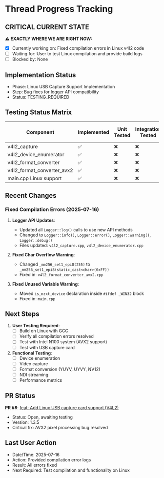 # Thread Progress Tracking

## CRITICAL CURRENT STATE
**⚠️ EXACTLY WHERE WE ARE RIGHT NOW:**
- [x] Currently working on: Fixed compilation errors in Linux v4l2 code
- [ ] Waiting for: User to test Linux compilation and provide build logs
- [ ] Blocked by: None

## Implementation Status
- Phase: Linux USB Capture Support Implementation
- Step: Bug fixes for logger API compatibility
- Status: TESTING_REQUIRED

## Testing Status Matrix
| Component | Implemented | Unit Tested | Integration Tested | Multi-Instance Tested | 
|-----------|------------|-------------|--------------------|-----------------------|
| v4l2_capture | ✅ | ❌ | ❌ | ❌ |
| v4l2_device_enumerator | ✅ | ❌ | ❌ | ❌ |
| v4l2_format_converter | ✅ | ❌ | ❌ | ❌ |
| v4l2_format_converter_avx2 | ✅ | ❌ | ❌ | ❌ |
| main.cpp Linux support | ✅ | ❌ | ❌ | ❌ |

## Recent Changes
### Fixed Compilation Errors (2025-07-16)
1. **Logger API Updates**:
   - Updated all `Logger::log()` calls to use new API methods
   - Changed to `Logger::info()`, `Logger::error()`, `Logger::warning()`, `Logger::debug()`
   - Files updated: `v4l2_capture.cpp`, `v4l2_device_enumerator.cpp`

2. **Fixed Char Overflow Warning**:
   - Changed `_mm256_set1_epi8(255)` to `_mm256_set1_epi8(static_cast<char>(0xFF))`
   - Fixed in: `v4l2_format_converter_avx2.cpp`

3. **Fixed Unused Variable Warning**:
   - Moved `is_nzxt_device` declaration inside `#ifdef _WIN32` block
   - Fixed in: `main.cpp`

## Next Steps
1. **User Testing Required**:
   - [ ] Build on Linux with GCC
   - [ ] Verify all compilation errors resolved
   - [ ] Test with Intel N100 system (AVX2 support)
   - [ ] Test with USB capture card

2. **Functional Testing**:
   - [ ] Device enumeration
   - [ ] Video capture
   - [ ] Format conversion (YUYV, UYVY, NV12)
   - [ ] NDI streaming
   - [ ] Performance metrics

## PR Status
**PR #8**: [feat: Add Linux USB capture card support (V4L2)](https://github.com/zbynekdrlik/ndi-bridge/pull/8)
- Status: Open, awaiting testing
- Version: 1.3.5
- Critical fix: AVX2 pixel processing bug resolved

## Last User Action
- Date/Time: 2025-07-16
- Action: Provided compilation error logs
- Result: All errors fixed
- Next Required: Test compilation and functionality on Linux
